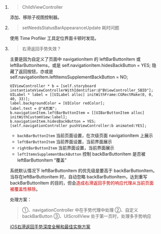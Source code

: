 
1. > ChildViewController

	添加、移除子视图控制器。

2. > setNeedsStatusBarAppearanceUpdate 耗时问题

	使用 Time Profiler 工具定位界面卡顿时发现。
	
3. > 右滑返回手势失效？

	主要是因为自定义了页面中 navigationItem 的 leftBarButtonItem 或leftBarButtonItems，或是 self.navigationItem.hidesBackButton = YES; 隐藏了返回按钮，亦或是 self.navigationItem.leftItemsSupplementBackButton = NO;
	
	```oc
	UIViewController * b = [self.storyboard instantiateViewControllerWithIdentifier:@"BViewController_SBID"];
    UILabel * label = [[UILabel alloc] initWithFrame:CGRectMake(0, 0, 40, 33)];
    label.backgroundColor = [UIColor redColor];
    label.text = @"A页面";
    b.navigationItem.leftBarButtonItem = [[UIBarButtonItem alloc] initWithCustomView:label];
    b.navigationItem.hidesBackButton = YES;
    [self.navigationController pushViewController:b animated:YES];
	```
	
	* ``backBarButtonItem``   当前页面设置，在次级页面 navigationItem 上展示
	* ``leftBarButtonItem``   当前界面设置，当前界面展示
	* ``rightBarButtonItem``  当前界面设置，当前界面展示
	* ``leftItemsSupplementBackButton``  控制 backBarButtonItem 是否被 leftBarButtonItem “覆盖”

	系统默认情况下 leftBarButtonItem 的优先级是要高于 backBarButtonItem。当存在leftBarButtonItem 时，自动忽略 backBarButtonItem，达到重写 backBarButtonItem 的目的，但会<font color=#cc0000>造成右滑返回手势的响应代理从当前页面被覆盖性移除</font>。
	
	处理方案：
	> ①、navigationController 中在手势代理中处理
	> ②、自定义 backBarButton
	> ③、UIScrollView 处于第一页时，处理多手势响应
	
	[iOS右滑返回手势深度全解和最佳实施方案](http://www.cocoachina.com/articles/23269)